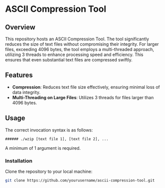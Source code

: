 # ASCII Compression Tool

## Overview

This repository hosts an ASCII Compression Tool. The tool significantly reduces the size of text files without compromising their integrity. For larger files, exceeding 4096 bytes, the tool employs a multi-threaded approach, utilizing 3 threads to enhance processing speed and efficiency. This ensures that even substantial text files are compressed swiftly.

## Features

- **Compression**: Reduces text file size effectively, ensuring minimal loss of data integrity.
- **Multi-Threading on Large Files**: Utilizes 3 threads for files larger than 4096 bytes.

## Usage

The correct invocation syntax is as follows:

    ###### ./wzip [text file 1], [text file 2], ...

A minimum of 1 argument is required.

### Installation

Clone the repository to your local machine:

```bash
git clone https://github.com/yourusername/ascii-compression-tool.git
